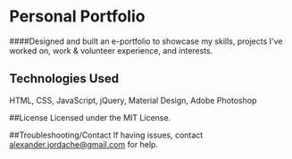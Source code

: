 # Personal Portfolio 


####Designed and built an e-portfolio to showcase my skills, projects I've worked on, work & volunteer experience, and interests. 

## Technologies Used 
HTML, CSS, JavaScript, jQuery, Material Design, Adobe Photoshop

##License
Licensed under the MIT License.

##Troubleshooting/Contact
If having issues, contact alexander.jordache@gmail.com for help.

